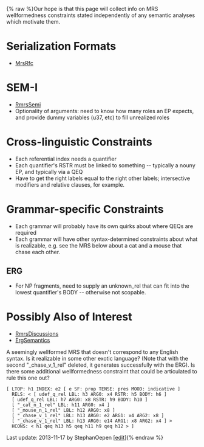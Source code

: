 {% raw %}Our hope is that this page will collect info on MRS wellformedness
constraints stated independently of any semantic analyses which motivate
them.

# Serialization Formats

- [MrsRfc](https://delph-in.github.io/docs/garage/MrsRfc)

# SEM-I

- [RmrsSemi](https://delph-in.github.io/docs/tools/RmrsSemi)
- Optionality of arguments: need to know how many roles an EP expects,
and provide dummy variables (u37, etc) to fill unrealized roles

# Cross-linguistic Constraints

- Each referential index needs a quantifier
- Each quantifier's RSTR must be linked to something -- typically a
nouny EP, and typically via a QEQ
- Have to get the right labels equal to the right other labels;
intersective modifiers and relative clauses, for example.

# Grammar-specific Constraints

- Each grammar will probably have its own quirks about where QEQs are
required
- Each grammar will have other syntax-determined constraints about
what is realizable, e.g. see the MRS below about a cat and a mouse
that chase each other.

## ERG

- For NP fragments, need to supply an unknown\_rel that can fit into
the lowest quantifier's BODY -- otherwise not scopable.

# Possibly Also of Interest

- [RmrsDiscussions](https://delph-in.github.io/docs/tools/RmrsDiscussions)
- [ErgSemantics](https://delph-in.github.io/docs/erg/ErgSemantics)

A seemingly wellformed MRS that doesn't correspond to any English
syntax. Is it realizable in some other exotic language? (Note that with
the second "\_chase\_v\_1\_rel" deleted, it generates successfully with
the ERG). Is there some additional wellformedness constraint that could
be articulated to rule this one out?

    [ LTOP: h1 INDEX: e2 [ e SF: prop TENSE: pres MOOD: indicative ]
      RELS: < [ udef_q_rel LBL: h3 ARG0: x4 RSTR: h5 BODY: h6 ]
      [ udef_q_rel LBL: h7 ARG0: x8 RSTR: h9 BODY: h10 ]
      [ "_cat_n_1_rel" LBL: h11 ARG0: x4 ]
      [ "_mouse_n_1_rel" LBL: h12 ARG0: x8 ]
      [ "_chase_v_1_rel" LBL: h13 ARG0: e2 ARG1: x4 ARG2: x8 ]
      [ "_chase_v_1_rel" LBL: h13 ARG0: e14 ARG1: x8 ARG2: x4 ] >
      HCONS: < h1 qeq h13 h5 qeq h11 h9 qeq h12 > ]

Last update: 2013-11-17 by StephanOepen [[edit](https://github.com/delph-in/docs/wiki/RmrsWellformedness/_edit)]{% endraw %}